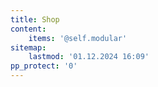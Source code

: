 ```yaml
---
title: Shop
content:
    items: '@self.modular'
sitemap:
    lastmod: '01.12.2024 16:09'
pp_protect: '0'
---
```


